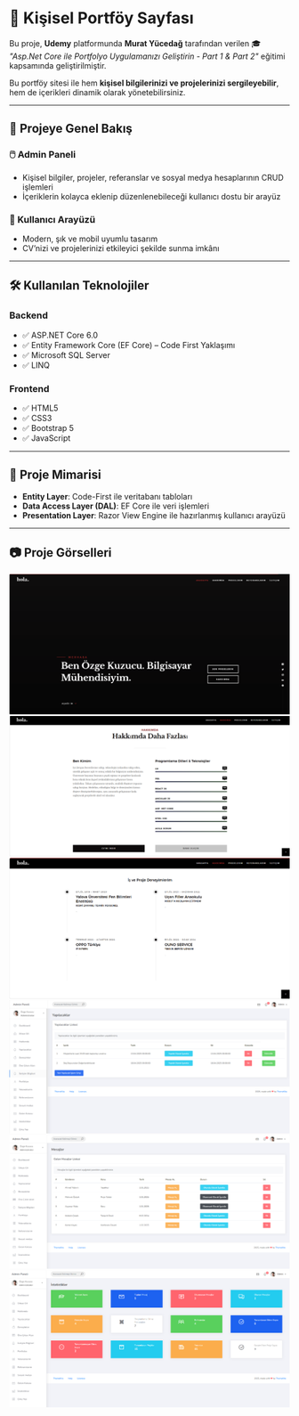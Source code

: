 # 🚀 Kişisel Portföy Sayfası

Bu proje, **Udemy** platformunda **Murat Yücedağ** tarafından verilen 🎓 _"Asp.Net Core ile Portfolyo Uygulamanızı Geliştirin - Part 1 & Part 2"_ eğitimi kapsamında geliştirilmiştir.

Bu portföy sitesi ile hem **kişisel bilgilerinizi ve projelerinizi sergileyebilir**, hem de içerikleri dinamik olarak yönetebilirsiniz.

---

## 📌 Projeye Genel Bakış

### 🖱️ Admin Paneli
- Kişisel bilgiler, projeler, referanslar ve sosyal medya hesaplarının CRUD işlemleri
- İçeriklerin kolayca eklenip düzenlenebileceği kullanıcı dostu bir arayüz

### 👤 Kullanıcı Arayüzü
- Modern, şık ve mobil uyumlu tasarım
- CV’nizi ve projelerinizi etkileyici şekilde sunma imkânı

---

## 🛠️ Kullanılan Teknolojiler

### Backend
- ✅ ASP.NET Core 6.0
- ✅ Entity Framework Core (EF Core) – Code First Yaklaşımı
- ✅ Microsoft SQL Server
- ✅ LINQ

### Frontend
- ✅ HTML5
- ✅ CSS3
- ✅ Bootstrap 5
- ✅ JavaScript

---

## 🧱 Proje Mimarisi

- **Entity Layer**: Code-First ile veritabanı tabloları
- **Data Access Layer (DAL)**: EF Core ile veri işlemleri
- **Presentation Layer**: Razor View Engine ile hazırlanmış kullanıcı arayüzü

---

## 📷 Proje Görselleri

![Ana Sayfa](MyPortfolio/images/img1.png)
![Görsel 2](MyPortfolio/images/img3.png)
![Görsel 3](MyPortfolio/images/img4.png)
![Görsel 4](MyPortfolio/images/img5.png)
![Görsel 5](MyPortfolio/images/img6.png)
![Görsel 6](MyPortfolio/images/img7.png)

